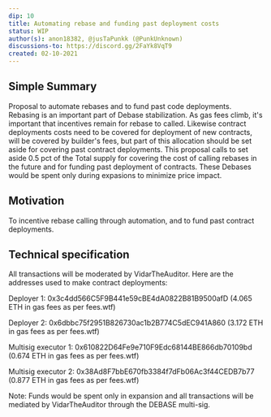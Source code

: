 ```yaml
---
dip: 10
title: Automating rebase and funding past deployment costs
status: WIP
author(s): anon18382, @jusTaPunkk (@PunkUnknown)
discussions-to: https://discord.gg/2FaYk8VqT9
created: 02-10-2021
---
```

## Simple Summary
Proposal to automate rebases and to fund past code deployments. Rebasing is an important part of Debase stabilization. As gas fees climb, it's important that incentives remain for rebase to called. Likewise contract deployments costs need to be covered for deployment of new contracts, will be covered by builder's fees, but part of this allocation should be set aside for covering past contract deployments.
This proposal calls to set aside 0.5 pct of the Total supply for covering the cost of calling rebases in the future and for funding past deployment of contracts.
These Debases would be spent only during expasions to minimize price impact. 

## Motivation
To incentive rebase calling through automation, and to fund past contract deployments.

## Technical specification
All transactions will be moderated by VidarTheAuditor. Here are the addresses used to make contract deployments:

Deployer 1: 0x3c4dd566C5F9B441e59cBE4dA0822B81B9500afD (4.065 ETH in gas fees as per fees.wtf)

Deployer 2: 0x6dbbc75f2951B826730ac1b2B774C5dEC941A860 (3.172 ETH in gas fees as per fees.wtf)

Multisig executor 1: 0x610822D64Fe9e710F9Edc68144BE866db70109bd (0.674 ETH in gas fees as per fees.wtf)

Multisig executor 2: 0x38Ad8F7bbE670fb3384f7dFb06Ac3f44CEDB7b77 (0.877 ETH in gas fees as per fees.wtf)

Note: Funds would be spent only in expansion and all transactions will be mediated by VidarTheAuditor through the DEBASE multi-sig.